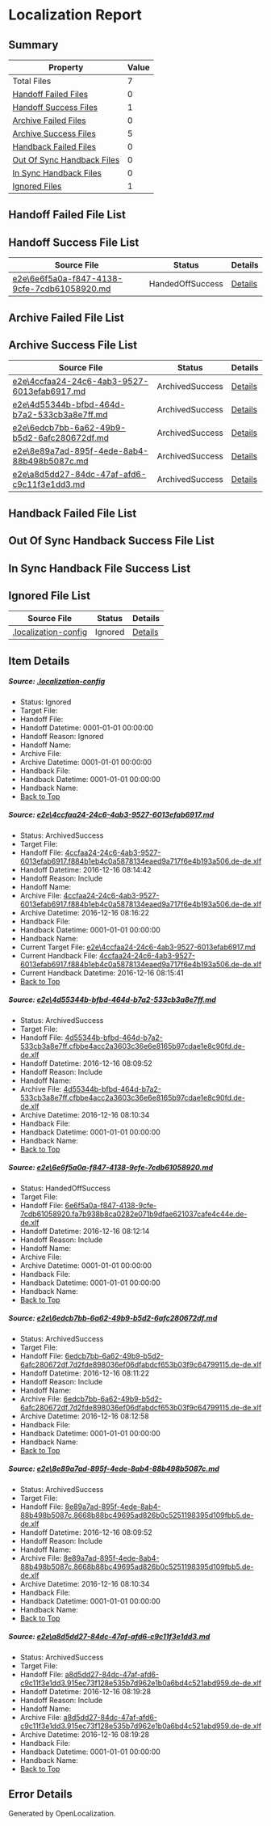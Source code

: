 # <a name='report-top'></a> Localization Report

## Summary
 Property | Value 
 -------- | ----- 
 Total Files | 7
[ Handoff Failed Files ](#handoff-failed-list)| 0
[ Handoff Success Files ](#handoff-success-list)| 1
[ Archive Failed Files ](#archive-failed-list)| 0
[ Archive Success Files ](#archive-success-list)| 5
[ Handback Failed Files ](#handback-failed-list)| 0
[ Out Of Sync Handback Files ](#outofsync-handback-success-list)| 0
[ In Sync Handback Files ](#insync-handback-success-list)| 0
[ Ignored Files ](#ignored-list)| 1

## <a name='handoff-failed-list'></a> Handoff Failed File List

## <a name='handoff-success-list'></a> Handoff Success File List
 Source File | Status | Details 
 ----------- | ------ | ------- 
 [e2e\6e6f5a0a-f847-4138-9cfe-7cdb61058920.md](https://github.com/OpenLocalizationTestOrg/ol-test0/blob/86b743fa6c41d89769c1f9916ba74f266ea33e83/e2e/6e6f5a0a-f847-4138-9cfe-7cdb61058920.md) | HandedOffSuccess | [Details](#35d1d679569d8ba8e60d489bc0dd0faa8c0b05143)

## <a name='archive-failed-list'></a> Archive Failed File List

## <a name='archive-success-list'></a> Archive Success File List
 Source File | Status | Details 
 ----------- | ------ | ------- 
 [e2e\4ccfaa24-24c6-4ab3-9527-6013efab6917.md](https://github.com/OpenLocalizationTestOrg/ol-test0/blob/e84bc9613a65fbcc33961c6af09947be272cdd82/e2e/4ccfaa24-24c6-4ab3-9527-6013efab6917.md) | ArchivedSuccess | [Details](#6de4e13a37eeb9a79b1c4b0b35b18a43069fcafe1)
 [e2e\4d55344b-bfbd-464d-b7a2-533cb3a8e7ff.md](https://github.com/OpenLocalizationTestOrg/ol-test0/blob/6d7282bd5818541c6c959d3095f75540b8cd8a0b/e2e/4d55344b-bfbd-464d-b7a2-533cb3a8e7ff.md) | ArchivedSuccess | [Details](#5d087e540c199d806e1431f70439410cafa85ca72)
 [e2e\6edcb7bb-6a62-49b9-b5d2-6afc280672df.md](https://github.com/OpenLocalizationTestOrg/ol-test0/blob/795fc79dc98796a9ecabccddb21b12a2d61e6bd9/e2e/6edcb7bb-6a62-49b9-b5d2-6afc280672df.md) | ArchivedSuccess | [Details](#01e39b446325075a22ab84fba04ec27c383274874)
 [e2e\8e89a7ad-895f-4ede-8ab4-88b498b5087c.md](https://github.com/OpenLocalizationTestOrg/ol-test0/blob/6d7282bd5818541c6c959d3095f75540b8cd8a0b/e2e/8e89a7ad-895f-4ede-8ab4-88b498b5087c.md) | ArchivedSuccess | [Details](#8bc83376c0c62d7f16eefb54302f8fc22ee841ef5)
 [e2e\a8d5dd27-84dc-47af-afd6-c9c11f3e1dd3.md](https://github.com/OpenLocalizationTestOrg/ol-test0/blob/7aab4577e8308dc1fe0854ae872434c00869437f/e2e/a8d5dd27-84dc-47af-afd6-c9c11f3e1dd3.md) | ArchivedSuccess | [Details](#f9986a9a4b2c2ad138a8bbdfe6a9cf72f78aa46c6)

## <a name='handback-failed-list'></a> Handback Failed File List

## <a name='outofsync-handback-success-list'></a> Out Of Sync Handback Success File List

## <a name='insync-handback-success-list'></a> In Sync Handback File Success List

## <a name='ignored-list'></a> Ignored File List
 Source File | Status | Details 
 ----------- | ------ | ------- 
 [.localization-config](https://github.com/OpenLocalizationTestOrg/ol-test0/blob/7aab4577e8308dc1fe0854ae872434c00869437f/.localization-config) | Ignored | [Details](#cb0632cf59c1387fc1742bfb9fa3c47f87e2e5c90)

## Item Details
##### <a name='cb0632cf59c1387fc1742bfb9fa3c47f87e2e5c90'></a> Source: [.localization-config](https://github.com/OpenLocalizationTestOrg/ol-test0/blob/7aab4577e8308dc1fe0854ae872434c00869437f/.localization-config)
* Status: Ignored
* Target File: 
* Handoff File: 
* Handoff Datetime: 0001-01-01 00:00:00
* Handoff Reason: Ignored
* Handoff Name: 
* Archive File: 
* Archive Datetime: 0001-01-01 00:00:00
* Handback File: 
* Handback Datetime: 0001-01-01 00:00:00
* Handback Name: 
* [Back to Top](#report-top)

##### <a name='6de4e13a37eeb9a79b1c4b0b35b18a43069fcafe1'></a> Source: [e2e\4ccfaa24-24c6-4ab3-9527-6013efab6917.md](https://github.com/OpenLocalizationTestOrg/ol-test0/blob/e84bc9613a65fbcc33961c6af09947be272cdd82/e2e/4ccfaa24-24c6-4ab3-9527-6013efab6917.md)
* Status: ArchivedSuccess
* Target File: 
* Handoff File: [4ccfaa24-24c6-4ab3-9527-6013efab6917.f884b1eb4c0a5878134eaed9a717f6e4b193a506.de-de.xlf](https://github.com/OpenLocalizationTestOrg/ol-test0-handoff/blob/9b396bf8093f65071e19831ba1d5056c70e8c2ab/ol-handoff/OpenLocalizationTestOrg/ol-test0-dede/xinjiang/ht/4ccfaa24-24c6-4ab3-9527-6013efab6917.f884b1eb4c0a5878134eaed9a717f6e4b193a506.de-de.xlf)
* Handoff Datetime: 2016-12-16 08:14:42
* Handoff Reason: Include
* Handoff Name: 
* Archive File: [4ccfaa24-24c6-4ab3-9527-6013efab6917.f884b1eb4c0a5878134eaed9a717f6e4b193a506.de-de.xlf](https://github.com/OpenLocalizationTestOrg/ol-test0-handoff/blob/4de43d3f8bbff4dcdb3f8dc9067c3781d2f43986/ol-archive/OpenLocalizationTestOrg/ol-test0-dede/xinjiang/ht/4ccfaa24-24c6-4ab3-9527-6013efab6917.f884b1eb4c0a5878134eaed9a717f6e4b193a506.de-de.xlf)
* Archive Datetime: 2016-12-16 08:16:22
* Handback File: 
* Handback Datetime: 0001-01-01 00:00:00
* Handback Name: 
* Current Target File: [e2e\4ccfaa24-24c6-4ab3-9527-6013efab6917.md](https://github.com/OpenLocalizationTestOrg/ol-test0-dede/blob/b85ac3bfc77b13c03c3dac1759602e0c6fb4b456/e2e/4ccfaa24-24c6-4ab3-9527-6013efab6917.md)
* Current Handback File: [4ccfaa24-24c6-4ab3-9527-6013efab6917.f884b1eb4c0a5878134eaed9a717f6e4b193a506.de-de.xlf](https://github.com/OpenLocalizationTestOrg/ol-test0-handback/blob/8ba550d9a6bf41c9d74ff4148c8d4912e3c317c1/ol-handback/OpenLocalizationTestOrg/ol-test0-dede/xinjiang/ht/4ccfaa24-24c6-4ab3-9527-6013efab6917.f884b1eb4c0a5878134eaed9a717f6e4b193a506.de-de.xlf)
* Current Handback Datetime: 2016-12-16 08:15:41
* [Back to Top](#report-top)

##### <a name='5d087e540c199d806e1431f70439410cafa85ca72'></a> Source: [e2e\4d55344b-bfbd-464d-b7a2-533cb3a8e7ff.md](https://github.com/OpenLocalizationTestOrg/ol-test0/blob/6d7282bd5818541c6c959d3095f75540b8cd8a0b/e2e/4d55344b-bfbd-464d-b7a2-533cb3a8e7ff.md)
* Status: ArchivedSuccess
* Target File: 
* Handoff File: [4d55344b-bfbd-464d-b7a2-533cb3a8e7ff.cfbbe4acc2a3603c36e6e8165b97cdae1e8c90fd.de-de.xlf](https://github.com/OpenLocalizationTestOrg/ol-test0-handoff/blob/0dcac55f49fcf130afa953a5f670961da09b7a9b/ol-handoff/OpenLocalizationTestOrg/ol-test0-dede/xinjiang/ht/4d55344b-bfbd-464d-b7a2-533cb3a8e7ff.cfbbe4acc2a3603c36e6e8165b97cdae1e8c90fd.de-de.xlf)
* Handoff Datetime: 2016-12-16 08:09:52
* Handoff Reason: Include
* Handoff Name: 
* Archive File: [4d55344b-bfbd-464d-b7a2-533cb3a8e7ff.cfbbe4acc2a3603c36e6e8165b97cdae1e8c90fd.de-de.xlf](https://github.com/OpenLocalizationTestOrg/ol-test0-handoff/blob/86ff45f18ae142048eadedc2f70a9eb199b229d7/ol-archive/OpenLocalizationTestOrg/ol-test0-dede/xinjiang/ht/4d55344b-bfbd-464d-b7a2-533cb3a8e7ff.cfbbe4acc2a3603c36e6e8165b97cdae1e8c90fd.de-de.xlf)
* Archive Datetime: 2016-12-16 08:10:34
* Handback File: 
* Handback Datetime: 0001-01-01 00:00:00
* Handback Name: 
* [Back to Top](#report-top)

##### <a name='35d1d679569d8ba8e60d489bc0dd0faa8c0b05143'></a> Source: [e2e\6e6f5a0a-f847-4138-9cfe-7cdb61058920.md](https://github.com/OpenLocalizationTestOrg/ol-test0/blob/86b743fa6c41d89769c1f9916ba74f266ea33e83/e2e/6e6f5a0a-f847-4138-9cfe-7cdb61058920.md)
* Status: HandedOffSuccess
* Target File: 
* Handoff File: [6e6f5a0a-f847-4138-9cfe-7cdb61058920.fa7b938b8ca0282e071b9dfae621037cafe4c44e.de-de.xlf](https://github.com/OpenLocalizationTestOrg/ol-test0-handoff/blob/7e5ec6dce6813ec9ca7395cd9d0ac0679bf1f902/ol-handoff/OpenLocalizationTestOrg/ol-test0-dede/xinjiang/ht/6e6f5a0a-f847-4138-9cfe-7cdb61058920.fa7b938b8ca0282e071b9dfae621037cafe4c44e.de-de.xlf)
* Handoff Datetime: 2016-12-16 08:12:14
* Handoff Reason: Include
* Handoff Name: 
* Archive File: 
* Archive Datetime: 0001-01-01 00:00:00
* Handback File: 
* Handback Datetime: 0001-01-01 00:00:00
* Handback Name: 
* [Back to Top](#report-top)

##### <a name='01e39b446325075a22ab84fba04ec27c383274874'></a> Source: [e2e\6edcb7bb-6a62-49b9-b5d2-6afc280672df.md](https://github.com/OpenLocalizationTestOrg/ol-test0/blob/795fc79dc98796a9ecabccddb21b12a2d61e6bd9/e2e/6edcb7bb-6a62-49b9-b5d2-6afc280672df.md)
* Status: ArchivedSuccess
* Target File: 
* Handoff File: [6edcb7bb-6a62-49b9-b5d2-6afc280672df.7d2fde898036ef06dfabdcf653b03f9c64799115.de-de.xlf](https://github.com/OpenLocalizationTestOrg/ol-test0-handoff/blob/9897ade7cccf27445c888259192d55a2cf34d643/ol-handoff/OpenLocalizationTestOrg/ol-test0-dede/xinjiang/ht/6edcb7bb-6a62-49b9-b5d2-6afc280672df.7d2fde898036ef06dfabdcf653b03f9c64799115.de-de.xlf)
* Handoff Datetime: 2016-12-16 08:11:22
* Handoff Reason: Include
* Handoff Name: 
* Archive File: [6edcb7bb-6a62-49b9-b5d2-6afc280672df.7d2fde898036ef06dfabdcf653b03f9c64799115.de-de.xlf](https://github.com/OpenLocalizationTestOrg/ol-test0-handoff/blob/3f8de12bc3081216132fcb274baac9d0d342c06f/ol-archive/OpenLocalizationTestOrg/ol-test0-dede/xinjiang/ht/6edcb7bb-6a62-49b9-b5d2-6afc280672df.7d2fde898036ef06dfabdcf653b03f9c64799115.de-de.xlf)
* Archive Datetime: 2016-12-16 08:12:58
* Handback File: 
* Handback Datetime: 0001-01-01 00:00:00
* Handback Name: 
* [Back to Top](#report-top)

##### <a name='8bc83376c0c62d7f16eefb54302f8fc22ee841ef5'></a> Source: [e2e\8e89a7ad-895f-4ede-8ab4-88b498b5087c.md](https://github.com/OpenLocalizationTestOrg/ol-test0/blob/6d7282bd5818541c6c959d3095f75540b8cd8a0b/e2e/8e89a7ad-895f-4ede-8ab4-88b498b5087c.md)
* Status: ArchivedSuccess
* Target File: 
* Handoff File: [8e89a7ad-895f-4ede-8ab4-88b498b5087c.8668b88bc49695ad826b0c5251198395d109fbb5.de-de.xlf](https://github.com/OpenLocalizationTestOrg/ol-test0-handoff/blob/0dcac55f49fcf130afa953a5f670961da09b7a9b/ol-handoff/OpenLocalizationTestOrg/ol-test0-dede/xinjiang/ht/8e89a7ad-895f-4ede-8ab4-88b498b5087c.8668b88bc49695ad826b0c5251198395d109fbb5.de-de.xlf)
* Handoff Datetime: 2016-12-16 08:09:52
* Handoff Reason: Include
* Handoff Name: 
* Archive File: [8e89a7ad-895f-4ede-8ab4-88b498b5087c.8668b88bc49695ad826b0c5251198395d109fbb5.de-de.xlf](https://github.com/OpenLocalizationTestOrg/ol-test0-handoff/blob/86ff45f18ae142048eadedc2f70a9eb199b229d7/ol-archive/OpenLocalizationTestOrg/ol-test0-dede/xinjiang/ht/8e89a7ad-895f-4ede-8ab4-88b498b5087c.8668b88bc49695ad826b0c5251198395d109fbb5.de-de.xlf)
* Archive Datetime: 2016-12-16 08:10:34
* Handback File: 
* Handback Datetime: 0001-01-01 00:00:00
* Handback Name: 
* [Back to Top](#report-top)

##### <a name='f9986a9a4b2c2ad138a8bbdfe6a9cf72f78aa46c6'></a> Source: [e2e\a8d5dd27-84dc-47af-afd6-c9c11f3e1dd3.md](https://github.com/OpenLocalizationTestOrg/ol-test0/blob/7aab4577e8308dc1fe0854ae872434c00869437f/e2e/a8d5dd27-84dc-47af-afd6-c9c11f3e1dd3.md)
* Status: ArchivedSuccess
* Target File: 
* Handoff File: [a8d5dd27-84dc-47af-afd6-c9c11f3e1dd3.915ec73f128e535b7d962e1b0a6bd4c521abd959.de-de.xlf](https://github.com/OpenLocalizationTestOrg/ol-test0-handoff/blob/644ff490b0dcc3682c39e95a63bb6291cb8be4c0/ol-handoff/OpenLocalizationTestOrg/ol-test0-dede/xinjiang/ht/a8d5dd27-84dc-47af-afd6-c9c11f3e1dd3.915ec73f128e535b7d962e1b0a6bd4c521abd959.de-de.xlf)
* Handoff Datetime: 2016-12-16 08:19:28
* Handoff Reason: Include
* Handoff Name: 
* Archive File: [a8d5dd27-84dc-47af-afd6-c9c11f3e1dd3.915ec73f128e535b7d962e1b0a6bd4c521abd959.de-de.xlf](https://github.com/OpenLocalizationTestOrg/ol-test0-handoff/blob/e734e272afa0ee494191fd4369790ef67b389c49/ol-archive/OpenLocalizationTestOrg/ol-test0-dede/xinjiang/ht/a8d5dd27-84dc-47af-afd6-c9c11f3e1dd3.915ec73f128e535b7d962e1b0a6bd4c521abd959.de-de.xlf)
* Archive Datetime: 2016-12-16 08:19:28
* Handback File: 
* Handback Datetime: 0001-01-01 00:00:00
* Handback Name: 
* [Back to Top](#report-top)


## Error Details

Generated by OpenLocalization.
